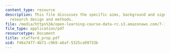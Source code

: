 ```yaml
---
content_type: resource
description: This file discusses the specific aims, background and significance, and
  research design and methods.
file: /media/https%3A/open-learning-course-data-rc.s3.amazonaws.com/7-16-experimental-molecular-biology-biotechnology-ii-spring-2005/f46a74774b71c9b9a6af5325ca99733b_stafford_prop.pdf
file_type: application/pdf
resourcetype: Document
title: stafford_prop.pdf
uid: f46a7477-4b71-c9b9-a6af-5325ca99733b
---
```

